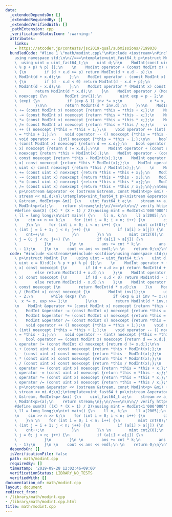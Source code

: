 ```yaml
---
data:
  _extendedDependsOn: []
  _extendedRequiredBy: []
  _extendedVerifiedWith: []
  _pathExtension: cpp
  _verificationStatusIcon: ':warning:'
  attributes:
    links:
    - https://atcoder.jp/contests/jsc2019-qual/submissions/7199030
  bundledCode: "#line 1 \"math/modint.cpp\"\n#include <iostream>\n#include <cstdio>\n\
    using namespace std;\n\n//===\ntemplate<uint_fast64_t p>\nstruct ModInt {\n  \
    \  using uint = uint_fast64_t;\n    uint d;\n\n    ModInt(const uint x = 0):d((x\
    \ % p + p) % p) {};\n    \n    ModInt operator + (const ModInt x) const noexcept\
    \ {\n        if (d + x.d >= p) return ModInt(d + x.d - p);\n        else return\
    \ ModInt(d + x.d);\n    };\n    ModInt operator - (const ModInt x) const noexcept\
    \ {\n        if (d - x.d < 0) return ModInt(d - x.d + p);\n        else return\
    \ ModInt(d - x.d);\n    };\n    ModInt operator * (ModInt x) const noexcept {\n\
    \        return ModInt(d * x.d);\n    }\n    ModInt operator / (ModInt x) const\
    \ noexcept {\n        ModInt inv(1);\n        uint exp = p - 2;\n        while\
    \ (exp) {\n            if (exp & 1) inv *= x;\n            x *= x, exp >>= 1;\n\
    \        }\n\n        return ModInt(d * inv.d);\n    }\n\n    ModInt &operator\
    \ += (const ModInt x) noexcept {return *this = *this + x;};\n    ModInt &operator\
    \ -= (const ModInt x) noexcept {return *this = *this - x;};\n    ModInt &operator\
    \ *= (const ModInt x) noexcept {return *this = *this * x;};\n    ModInt &operator\
    \ /= (const ModInt x) noexcept {return *this = *this / x;};\n    void operator\
    \ ++ () noexcept {*this = *this + 1;};\n    void operator ++ (int) noexcept {*this\
    \ = *this + 1;};\n    void operator -- () noexcept {*this = *this - 1;};\n   \
    \ void operator -- (int) noexcept {*this = *this - 1;};\n\n    bool operator ==\
    \ (const ModInt x) noexcept {return d == x.d;};\n    bool operator != (const ModInt\
    \ x) noexcept {return d != x.d;};\n\n    ModInt operator + (const uint x) const\
    \ noexcept {return *this + ModInt(x);};\n    ModInt operator - (const uint x)\
    \ const noexcept {return *this - ModInt(x);};\n    ModInt operator * (const uint\
    \ x) const noexcept {return *this * ModInt(x);};\n    ModInt operator / (const\
    \ uint x) const noexcept {return *this / ModInt(x);};\n    \n    ModInt operator\
    \ += (const uint x) noexcept {return *this = *this + x;};\n    ModInt operator\
    \ -= (const uint x) noexcept {return *this = *this - x;};\n    ModInt operator\
    \ *= (const uint x) noexcept {return *this = *this * x;};\n    ModInt operator\
    \ /= (const uint x) noexcept {return *this = *this / x;};\n};\ntemplate<uint_fast64_t\
    \ p>\nostream &operator << (ostream &stream, const ModInt<p> &mi) {\n    return\
    \ stream << mi.d;\n};\ntemplate<uint_fast64_t p>\nistream &operator >> (istream\
    \ &stream, ModInt<p> &mi) {\n    uint_fast64_t a;\n    stream >> a;\n    mi =\
    \ ModInt<p>(a);\n    return stream;\n};\n//===\n\n\n// verify https://atcoder.jp/contests/jsc2019-qual/submissions/7199030\n\
    #define sum(X) ((X) * (X + 1) / 2)\nusing mint = ModInt<1'000'000'007>;\nusing\
    \ ll = long long;\n\nint main() {\n    ll n, k;\n    ll a[2005];\n    mint ans;\n\
    \n    cin >> n >> k;\n    for (int i = 0; i < n; i++) {\n        cin >> a[i];\n\
    \    }\n \n    for (int i = 0; i < n; i++) {\n        mint cnt(0);\n        for\
    \ (int j = i + 1; j < n; j++) {\n            if (a[i] > a[j]) {\n            \
    \    cnt++;\n            }\n        }\n \n        mint cnt2(0);\n        for (int\
    \ j = 0; j < n; j++) {\n            if (a[i] > a[j]) {\n                cnt2++;\n\
    \            }\n        }\n \n        ans += cnt * k;\n        ans += cnt2 * sum(k\
    \ - 1);\n    }\n \n    cout << ans << endl;\n \n    return 0;\n}\n"
  code: "#include <iostream>\n#include <cstdio>\nusing namespace std;\n\n//===\ntemplate<uint_fast64_t\
    \ p>\nstruct ModInt {\n    using uint = uint_fast64_t;\n    uint d;\n\n    ModInt(const\
    \ uint x = 0):d((x % p + p) % p) {};\n    \n    ModInt operator + (const ModInt\
    \ x) const noexcept {\n        if (d + x.d >= p) return ModInt(d + x.d - p);\n\
    \        else return ModInt(d + x.d);\n    };\n    ModInt operator - (const ModInt\
    \ x) const noexcept {\n        if (d - x.d < 0) return ModInt(d - x.d + p);\n\
    \        else return ModInt(d - x.d);\n    };\n    ModInt operator * (ModInt x)\
    \ const noexcept {\n        return ModInt(d * x.d);\n    }\n    ModInt operator\
    \ / (ModInt x) const noexcept {\n        ModInt inv(1);\n        uint exp = p\
    \ - 2;\n        while (exp) {\n            if (exp & 1) inv *= x;\n          \
    \  x *= x, exp >>= 1;\n        }\n\n        return ModInt(d * inv.d);\n    }\n\
    \n    ModInt &operator += (const ModInt x) noexcept {return *this = *this + x;};\n\
    \    ModInt &operator -= (const ModInt x) noexcept {return *this = *this - x;};\n\
    \    ModInt &operator *= (const ModInt x) noexcept {return *this = *this * x;};\n\
    \    ModInt &operator /= (const ModInt x) noexcept {return *this = *this / x;};\n\
    \    void operator ++ () noexcept {*this = *this + 1;};\n    void operator ++\
    \ (int) noexcept {*this = *this + 1;};\n    void operator -- () noexcept {*this\
    \ = *this - 1;};\n    void operator -- (int) noexcept {*this = *this - 1;};\n\n\
    \    bool operator == (const ModInt x) noexcept {return d == x.d;};\n    bool\
    \ operator != (const ModInt x) noexcept {return d != x.d;};\n\n    ModInt operator\
    \ + (const uint x) const noexcept {return *this + ModInt(x);};\n    ModInt operator\
    \ - (const uint x) const noexcept {return *this - ModInt(x);};\n    ModInt operator\
    \ * (const uint x) const noexcept {return *this * ModInt(x);};\n    ModInt operator\
    \ / (const uint x) const noexcept {return *this / ModInt(x);};\n    \n    ModInt\
    \ operator += (const uint x) noexcept {return *this = *this + x;};\n    ModInt\
    \ operator -= (const uint x) noexcept {return *this = *this - x;};\n    ModInt\
    \ operator *= (const uint x) noexcept {return *this = *this * x;};\n    ModInt\
    \ operator /= (const uint x) noexcept {return *this = *this / x;};\n};\ntemplate<uint_fast64_t\
    \ p>\nostream &operator << (ostream &stream, const ModInt<p> &mi) {\n    return\
    \ stream << mi.d;\n};\ntemplate<uint_fast64_t p>\nistream &operator >> (istream\
    \ &stream, ModInt<p> &mi) {\n    uint_fast64_t a;\n    stream >> a;\n    mi =\
    \ ModInt<p>(a);\n    return stream;\n};\n//===\n\n\n// verify https://atcoder.jp/contests/jsc2019-qual/submissions/7199030\n\
    #define sum(X) ((X) * (X + 1) / 2)\nusing mint = ModInt<1'000'000'007>;\nusing\
    \ ll = long long;\n\nint main() {\n    ll n, k;\n    ll a[2005];\n    mint ans;\n\
    \n    cin >> n >> k;\n    for (int i = 0; i < n; i++) {\n        cin >> a[i];\n\
    \    }\n \n    for (int i = 0; i < n; i++) {\n        mint cnt(0);\n        for\
    \ (int j = i + 1; j < n; j++) {\n            if (a[i] > a[j]) {\n            \
    \    cnt++;\n            }\n        }\n \n        mint cnt2(0);\n        for (int\
    \ j = 0; j < n; j++) {\n            if (a[i] > a[j]) {\n                cnt2++;\n\
    \            }\n        }\n \n        ans += cnt * k;\n        ans += cnt2 * sum(k\
    \ - 1);\n    }\n \n    cout << ans << endl;\n \n    return 0;\n}\n"
  dependsOn: []
  isVerificationFile: false
  path: math/modint.cpp
  requiredBy: []
  timestamp: '2019-09-28 12:02:46+09:00'
  verificationStatus: LIBRARY_NO_TESTS
  verifiedWith: []
documentation_of: math/modint.cpp
layout: document
redirect_from:
- /library/math/modint.cpp
- /library/math/modint.cpp.html
title: math/modint.cpp
---
```

